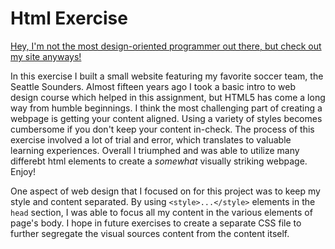 # Html Exercise

[Hey, I'm not the most design-oriented programmer out there, but check out my site anyways!](https://micahthor.github.io/code102HTMLex/)


In this exercise I built a small website featuring my favorite soccer team, the Seattle Sounders.  Almost fifteen years ago I took a basic intro to web design course which helped in this assignment, but  HTML5 has come a long way from humble beginnings.  I think the most challenging part of creating a webpage is getting your content aligned.  Using a variety of styles becomes cumbersome if you don't keep your content in-check.  The process of this exercise involved a lot of trial and error, which translates to valuable learning experiences.  Overall I triumphed and was able to utilize many differebt html elements to create a *somewhat* visually striking webpage.  Enjoy!

One aspect of web design that I focused on for this project was to keep my style and content separated.  By using  ```<style>...</style>``` elements in the ```head``` section, I was able to focus all my content in the various elements of page's body.  I hope in future exercises to create a separate CSS file to further segregate the visual sources content from the content itself.